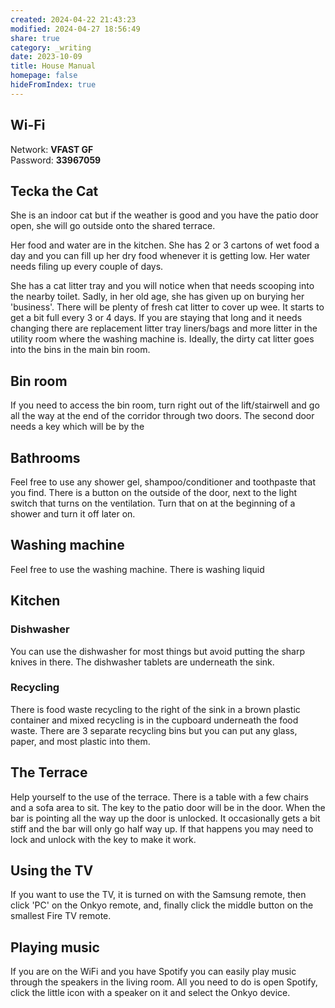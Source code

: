 ```yaml
---
created: 2024-04-22 21:43:23
modified: 2024-04-27 18:56:49
share: true
category: _writing
date: 2023-10-09
title: House Manual
homepage: false
hideFromIndex: true
---
```


## Wi-Fi
Network: **VFAST GF**  
Password: **33967059**

## Tecka the Cat
 She is an indoor cat but if the weather is good and you have the patio door open, she will go outside onto the shared terrace. 
 
 Her food and water are in the kitchen. She has 2 or 3 cartons of wet food a day and you can fill up her dry food whenever it is getting low. Her water needs filing up every couple of days. 
 
 She has a cat litter tray and you will notice when that needs scooping into the nearby toilet. Sadly, in her old age, she has given up on burying her 'business'. There will be plenty of fresh cat litter to cover up wee. It starts to get a bit full every 3 or 4 days. If you are staying that long and it needs changing there are replacement litter tray liners/bags and more litter in the utility room where the washing machine is. Ideally, the dirty cat litter goes into the bins in the main bin room. 
## Bin room
 If you need to access the bin room, turn right out of the lift/stairwell and go all the way at the end of the corridor through two doors. The second door needs a key which will be by the 
## Bathrooms
Feel free to use any shower gel, shampoo/conditioner and toothpaste that you find. There is a button on the outside of the door, next to the light switch that turns on the ventilation. Turn that on at the beginning of a shower and turn it off later on. 
## Washing machine
Feel free to use the washing machine. There is washing liquid

## Kitchen

### Dishwasher
You can use the dishwasher for most things but avoid putting the sharp knives in there. The dishwasher tablets are underneath the sink. 
### Recycling
There is food waste recycling to the right of the sink in a brown plastic container and mixed recycling is in the cupboard underneath the food waste. There are 3 separate recycling bins but you can put any glass, paper, and most plastic into them.
## The Terrace
Help yourself to the use of the terrace. There is a table with a few chairs and a sofa area to sit. The key to the patio door will be in the door. When the bar is pointing all the way up the door is unlocked. It occasionally gets a bit stiff and the bar will only go half way up. If that happens you may need to lock and unlock with the key to make it work.  
## Using the TV
If you want to use the TV, it is turned on with the Samsung remote, then click 'PC' on the Onkyo remote, and, finally click the middle button on the smallest Fire TV remote.

## Playing music
If you are on the WiFi and you have Spotify you can easily play music through the speakers in the living room. All you need to do is open Spotify, click the little icon with a speaker on it and select the Onkyo device.  